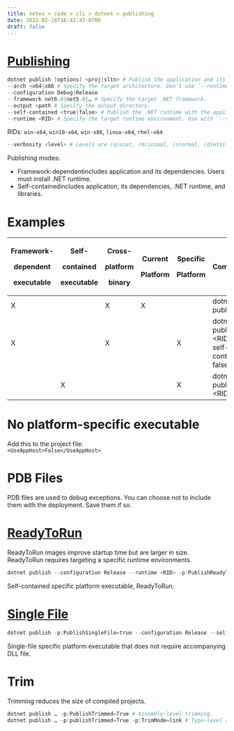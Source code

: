 ```yaml
---
title: notes > code > cli > dotnet > publishing
date: 2022-02-16T16:42:47-0700
draft: false 
---
```

# [Publishing](https://docs.microsoft.com/en-us/dotnet/core/tools/dotnet-publish)
```powershell
dotnet publish [options] <proj|sltn> # Publish the application and its dependencies for hosting.
--arch <x64|x86 # Specify the target architecture. Don't use `--runtime`.
--configuration Debug|Release
--framework net6.0|net5.0|… # Specify the target .NET framework.
--output <path # Specify the output directory.
--self-contained <true|false> # Publish the .NET runtime with the application. Use with `--runtime`.
--runtime <RID> # Specify the target runtime environment. Use with `--self-contained`.
```
RIDs: `win-x64`, `win10-x64`, `win-x86`, `linux-x64`, `rhel-x64`
```powershell
--verbosity <level> # Levels are (q)uiet, (m)inimal, (n)ormal, (d)etailed, (diag)nostic.
```
Publishing modes:
- Framework-dependentincludes application and its dependencies. Users must install .NET runtime.
- Self-containedincludes application, its dependencies, .NET runtime, and libraries.

# Examples
<table>
<colgroup>
<col style="width: 14%" />
<col style="width: 14%" />
<col style="width: 12%" />
<col style="width: 11%" />
<col style="width: 11%" />
<col style="width: 35%" />
</colgroup>
<thead>
<tr class="header">
<th><p><strong>Framework-</strong></p>
<p><strong>dependent</strong></p>
<p><strong>executable</strong></p></th>
<th><p><strong>Self-</strong></p>
<p><strong>contained</strong></p>
<p><strong>executable</strong></p></th>
<th><p><strong>Cross-</strong></p>
<p><strong>platform</strong></p>
<p><strong>binary</strong></p></th>
<th><p><strong>Current</strong></p>
<p><strong>Platform</strong></p></th>
<th><p><strong>Specific</strong></p>
<p><strong>Platform</strong></p>
<p></p></th>
<th><strong>Command</strong></th>
</tr>
</thead>
<tbody>
<tr class="odd">
<td>X</td>
<td></td>
<td>X</td>
<td>X</td>
<td></td>
<td>dotnet publish</td>
</tr>
<tr class="even">
<td>X</td>
<td></td>
<td>X</td>
<td></td>
<td>X</td>
<td>dotnet publish -r &lt;RID&gt; --self-contained false</td>
</tr>
<tr class="odd">
<td></td>
<td>X</td>
<td></td>
<td></td>
<td>X</td>
<td>dotnet publish -r &lt;RID&gt;</td>
</tr>
</tbody>
</table>

# No platform-specific executable
Add this to the project file:  
`<UseAppHost>False</UseAppHost>`

# PDB Files
PDB files are used to debug exceptions.
You can choose not to include them with the deployment. Save them if so.

# [ReadyToRun](https://docs.microsoft.com/en-us/dotnet/core/deploying/ready-to-run)
ReadyToRun images improve startup time but are larger in size.
ReadyToRun requires targeting a specific runtime environments.
```powershell
dotnet publish --configuration Release --runtime <RID> -p:PublishReadyToRun=true
```
Self-contained specific platform executable, ReadyToRun.

# [Single File](https://docs.microsoft.com/en-us/dotnet/core/deploying/single-file#publish-a-single-file-app---cli)
```powershell
dotnet publish -p:PublishSingleFile=true --configuration Release --self-contained false --runtime win-x64
```
Single-file specific platform executable that does not require accompanying DLL file.

# Trim
Trimming reduces the size of compiled projects.
```powershell
dotnet publish … -p:PublishTrimmed=True # Assembly-level trimming.
dotnet publish … -p:publishTrimmed=True -p:TrimMode=link # Type-level and member-level trimming.
```
